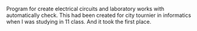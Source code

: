 Program for create electrical circuits and laboratory works with automatically check.
This had been created for city tournier in informatics when I was studying in 11 class.
And it took the first place.
